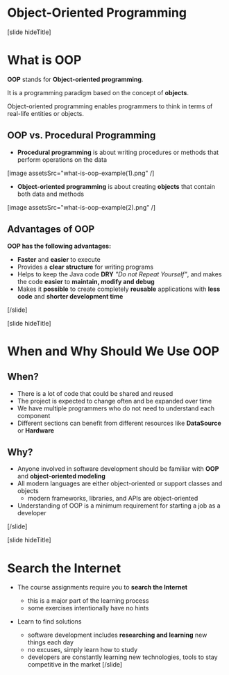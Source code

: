 # Object-Oriented Programming

[slide hideTitle]

# What is OOP

**OOP** stands for **Object-oriented programming**.

It is a programming paradigm based on the concept of **objects**.

Object-oriented programming enables programmers to think in terms of real-life entities or objects. 

## OOP vs. Procedural Programming

- **Procedural programming** is about writing procedures or methods that perform operations on the data

[image assetsSrc="what-is-oop-example(1).png" /]

- **Object-oriented programming** is about creating **objects** that contain both data and methods

[image assetsSrc="what-is-oop-example(2).png" /]

## Advantages of OOP

**OOP has the following advantages:**

- **Faster** and **easier** to execute
- Provides a **clear structure** for writing programs
- Helps to keep the Java code **DRY** *"Do not Repeat Yourself"*, and makes the code **easier** to **maintain, modify and debug**
- Makes it **possible** to create completely **reusable** applications with **less code** and **shorter development time**

[/slide]

[slide hideTitle]

# When and Why Should We Use OOP

## When?

- There is a lot of code that could be shared and reused
- The project is expected to change often and be expanded over time
- We have multiple programmers who do not need to understand each component 
- Different sections can benefit from different resources like **DataSource** or **Hardware**

## Why?

- Anyone involved in software development should be familiar with **OOP** and **object-oriented modeling**
- All modern languages are either object-oriented or support classes and objects
    - modern frameworks, libraries, and APIs are object-oriented
- Understanding of OOP is a minimum requirement for starting a job as a developer

[/slide]

[slide hideTitle]

# Search the Internet

- The course assignments require you to **search the Internet**
    - this is a major part of the learning process
    - some exercises intentionally have no hints

- Learn to find solutions
    - software development includes **researching and learning** new things each day
    - no excuses, simply learn how to study
    - developers are constantly learning new technologies, tools to stay competitive in the market
[/slide]
